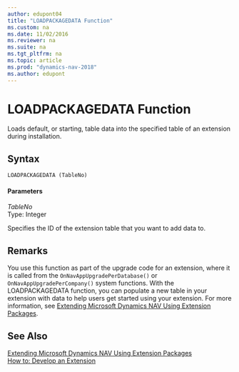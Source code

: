 ```yaml
---
author: edupont04
title: "LOADPACKAGEDATA Function"
ms.custom: na
ms.date: 11/02/2016
ms.reviewer: na
ms.suite: na
ms.tgt_pltfrm: na
ms.topic: article
ms.prod: "dynamics-nav-2018"
ms.author: edupont
---
```

# LOADPACKAGEDATA Function
Loads default, or starting, table data into the specified table of an extension during installation.  
## Syntax  

```  
LOADPACKAGEDATA (TableNo)  
```  

#### Parameters

*TableNo*  
Type: Integer  

Specifies the ID of the extension table that you want to add data to.  


## Remarks
You use this function as part of the upgrade code for an extension, where it is called from the `OnNavAppUpgradePerDatabase()` or `OnNavAppUpgradePerCompany()` system functions. With the LOADPACKAGEDATA function, you can populate a new table in your extension with data to help users get started using your extension. For more information, see [Extending Microsoft Dynamics NAV Using Extension Packages](Extending-Microsoft-Dynamics-NAV-Using-Extension-Packages.md).  

## See Also  
[Extending Microsoft Dynamics NAV Using Extension Packages](Extending-Microsoft-Dynamics-NAV-Using-Extension-Packages.md)  
[How to: Develop an Extension](How-to--Develop-an-Extension.md)  
